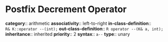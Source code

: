 # Postfix Decrement Operator

**category**:: arithmetic
**associativity**:: left-to-right
**in-class-definition**:: `R& K::operator --(int);`
**out-class-definition**:: `R operator --(K& a, int);`
**inheritance**:: inherited
**priority**:: 2
**syntax**:: `a--`
**type**:: unary
